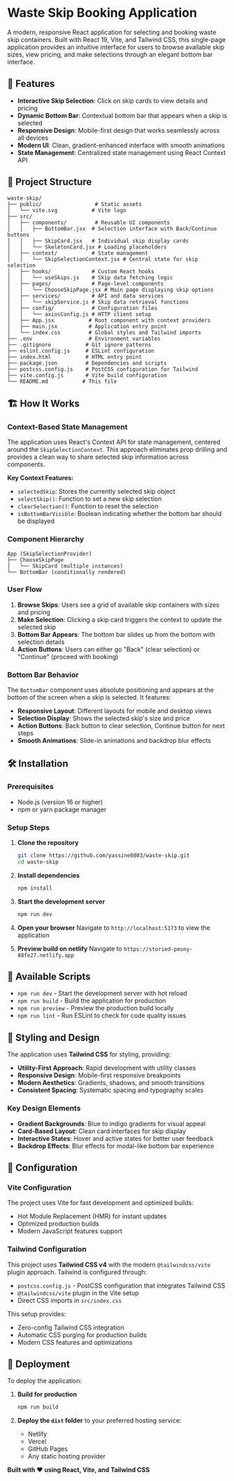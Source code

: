 # Waste Skip Booking Application

A modern, responsive React application for selecting and booking waste skip containers. Built with React 19, Vite, and Tailwind CSS, this single-page application provides an intuitive interface for users to browse available skip sizes, view pricing, and make selections through an elegant bottom bar interface.

## 🚀 Features

- **Interactive Skip Selection**: Click on skip cards to view details and pricing
- **Dynamic Bottom Bar**: Contextual bottom bar that appears when a skip is selected
- **Responsive Design**: Mobile-first design that works seamlessly across all devices
- **Modern UI**: Clean, gradient-enhanced interface with smooth animations
- **State Management**: Centralized state management using React Context API

## 📁 Project Structure

```
waste-skip/
├── public/                 # Static assets
│   └── vite.svg           # Vite logo
├── src/
│   ├── components/         # Reusable UI components
│   │   ├── BottomBar.jsx  # Selection interface with Back/Continue buttons
│   │   ├── SkipCard.jsx   # Individual skip display cards
│   │   └── SkeletonCard.jsx # Loading placeholders
│   ├── context/           # State management
│   │   └── SkipSelectionContext.jsx # Central state for skip selection
│   ├── hooks/             # Custom React hooks
│   │   └── useSkips.js    # Skip data fetching logic
│   ├── pages/             # Page-level components
│   │   └── ChooseSkipPage.jsx # Main page displaying skip options
│   ├── services/          # API and data services
│   │   └── skipService.js # Skip data retrieval functions
│   ├── config/            # Configuration files
│   │   └── axiosConfig.js # HTTP client setup
│   ├── App.jsx           # Root component with context providers
│   ├── main.jsx          # Application entry point
│   └── index.css         # Global styles and Tailwind imports
├── .env                  # Environment variables
├── .gitignore           # Git ignore patterns
├── eslint.config.js     # ESLint configuration
├── index.html           # HTML entry point
├── package.json         # Dependencies and scripts
├── postcss.config.js    # PostCSS configuration for Tailwind
├── vite.config.js       # Vite build configuration
└── README.md           # This file
```

## 🏗️ How It Works

### Context-Based State Management

The application uses React's Context API for state management, centered around the `SkipSelectionContext`. This approach eliminates prop drilling and provides a clean way to share selected skip information across components.

**Key Context Features:**
- `selectedSkip`: Stores the currently selected skip object
- `selectSkip()`: Function to set a new skip selection
- `clearSelection()`: Function to reset the selection
- `isBottomBarVisible`: Boolean indicating whether the bottom bar should be displayed

### Component Hierarchy

```
App (SkipSelectionProvider)
├── ChooseSkipPage
│   └── SkipCard (multiple instances)
└── BottomBar (conditionally rendered)
```

### User Flow

1. **Browse Skips**: Users see a grid of available skip containers with sizes and pricing
2. **Make Selection**: Clicking a skip card triggers the context to update the selected skip
3. **Bottom Bar Appears**: The bottom bar slides up from the bottom with selection details
4. **Action Buttons**: Users can either go "Back" (clear selection) or "Continue" (proceed with booking)

### Bottom Bar Behavior

The `BottomBar` component uses absolute positioning and appears at the bottom of the screen when a skip is selected. It features:

- **Responsive Layout**: Different layouts for mobile and desktop views
- **Selection Display**: Shows the selected skip's size and price
- **Action Buttons**: Back button to clear selection, Continue button for next steps
- **Smooth Animations**: Slide-in animations and backdrop blur effects

## 🛠️ Installation

### Prerequisites

- Node.js (version 16 or higher)
- npm or yarn package manager

### Setup Steps

1. **Clone the repository**
   ```bash
   git clone https://github.com/yassine0803/waste-skip.git
   cd waste-skip
   ```

2. **Install dependencies**
   ```bash
   npm install
   ```

3. **Start the development server**
   ```bash
   npm run dev
   ```

4. **Open your browser**
   Navigate to `http://localhost:5173` to view the application

4. **Preview build on netlify**
   Navigate to `https://storied-peony-88fe27.netlify.app`

## 📜 Available Scripts

- `npm run dev` - Start the development server with hot reload
- `npm run build` - Build the application for production
- `npm run preview` - Preview the production build locally
- `npm run lint` - Run ESLint to check for code quality issues

## 🎨 Styling and Design

The application uses **Tailwind CSS** for styling, providing:

- **Utility-First Approach**: Rapid development with utility classes
- **Responsive Design**: Mobile-first responsive breakpoints
- **Modern Aesthetics**: Gradients, shadows, and smooth transitions
- **Consistent Spacing**: Systematic spacing and typography scales

### Key Design Elements

- **Gradient Backgrounds**: Blue to indigo gradients for visual appeal
- **Card-Based Layout**: Clean card interfaces for skip display
- **Interactive States**: Hover and active states for better user feedback
- **Backdrop Effects**: Blur effects for modal-like bottom bar experience

## 🔧 Configuration

### Vite Configuration

The project uses Vite for fast development and optimized builds:
- Hot Module Replacement (HMR) for instant updates
- Optimized production builds
- Modern JavaScript features support

### Tailwind Configuration

This project uses **Tailwind CSS v4** with the modern `@tailwindcss/vite` plugin approach. Tailwind is configured through:
- `postcss.config.js` - PostCSS configuration that integrates Tailwind CSS
- `@tailwindcss/vite` plugin in the Vite setup
- Direct CSS imports in `src/index.css`

This setup provides:
- Zero-config Tailwind CSS integration
- Automatic CSS purging for production builds
- Modern CSS features and optimizations

## 🚀 Deployment

To deploy the application:

1. **Build for production**
   ```bash
   npm run build
   ```

2. **Deploy the `dist` folder** to your preferred hosting service:
   - Netlify
   - Vercel
   - GitHub Pages
   - Any static hosting provider

**Built with ❤️ using React, Vite, and Tailwind CSS**
